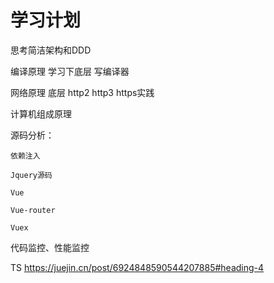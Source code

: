 # 学习计划
























思考简洁架构和DDD

编译原理  学习下底层 写编译器

网络原理 底层 http2 http3 https实践

计算机组成原理



源码分析：

    依赖注入

    Jquery源码 

    Vue

    Vue-router

    Vuex



代码监控、性能监控







TS
https://juejin.cn/post/6924848590544207885#heading-4


